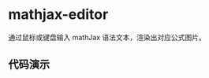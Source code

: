 # mathjax-editor

通过鼠标或键盘输入 mathJax 语法文本，渲染出对应公式图片。

## 代码演示
<code src="./demos/basic.tsx"></code>
<code src="./demos/mathJaxEditorWithForm.tsx"></code>
<code src="./demos/panel.tsx"></code>
<code src="./demos/customizePanelContent.tsx"></code>
<code src="./demos/mathJaxDisplay.tsx"></code>

